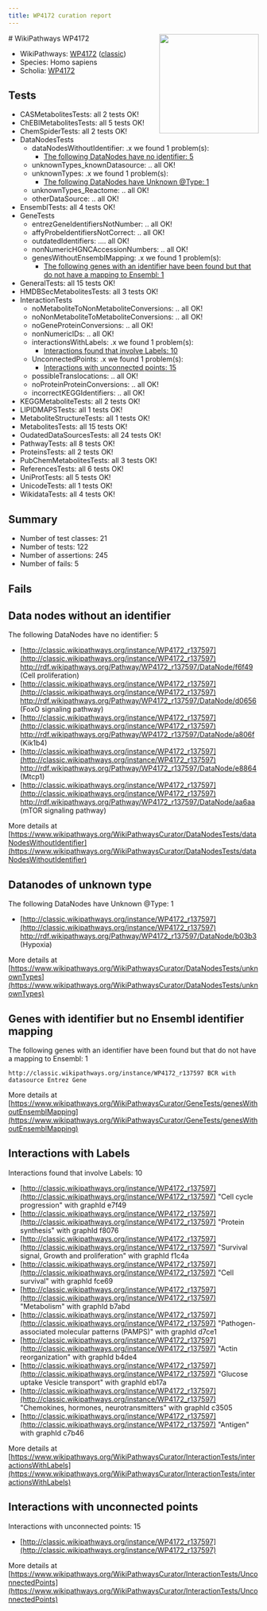 ```yaml
---
title: WP4172 curation report
---
```


<img style="float: right; width: 200px" src="https://upload.wikimedia.org/wikipedia/commons/thumb/8/83/Wplogo_with_text_500.png/640px-Wplogo_with_text_500.png" />
# WikiPathways WP4172

* WikiPathways: [WP4172](https://wikipathways.org/pathways/WP4172) ([classic](https://classic.wikipathways.org/instance/WP4172))
* Species: Homo sapiens
* Scholia: [WP4172](https://scholia.toolforge.org/wikipathways/WP4172)
## Tests
* CASMetabolitesTests: all 2 tests OK!
* ChEBIMetabolitesTests: all 5 tests OK!
* ChemSpiderTests: all 2 tests OK!
* DataNodesTests
    * dataNodesWithoutIdentifier: .x we found 1 problem(s):
        * [The following DataNodes have no identifier: 5](#d2d32fa4)
    * unknownTypes_knownDatasource: .. all OK!
    * unknownTypes: .x we found 1 problem(s):
        * [The following DataNodes have Unknown @Type: 1](#839973df)
    * unknownTypes_Reactome: .. all OK!
    * otherDataSource: .. all OK!
* EnsemblTests: all 4 tests OK!
* GeneTests
    * entrezGeneIdentifiersNotNumber: .. all OK!
    * affyProbeIdentifiersNotCorrect: .. all OK!
    * outdatedIdentifiers: .... all OK!
    * nonNumericHGNCAccessionNumbers: .. all OK!
    * genesWithoutEnsemblMapping: .x we found 1 problem(s):
        * [The following genes with an identifier have been found but that do not have a mapping to Ensembl: 1](#40286d83)
* GeneralTests: all 15 tests OK!
* HMDBSecMetabolitesTests: all 3 tests OK!
* InteractionTests
    * noMetaboliteToNonMetaboliteConversions: .. all OK!
    * noNonMetaboliteToMetaboliteConversions: .. all OK!
    * noGeneProteinConversions: .. all OK!
    * nonNumericIDs: .. all OK!
    * interactionsWithLabels: .x we found 1 problem(s):
        * [Interactions found that involve Labels: 10](#fe97a8b8)
    * UnconnectedPoints: .x we found 1 problem(s):
        * [Interactions with unconnected points: 15](#7f1d407c)
    * possibleTranslocations: .. all OK!
    * noProteinProteinConversions: .. all OK!
    * incorrectKEGGIdentifiers: .. all OK!
* KEGGMetaboliteTests: all 2 tests OK!
* LIPIDMAPSTests: all 1 tests OK!
* MetaboliteStructureTests: all 1 tests OK!
* MetabolitesTests: all 15 tests OK!
* OudatedDataSourcesTests: all 24 tests OK!
* PathwayTests: all 8 tests OK!
* ProteinsTests: all 2 tests OK!
* PubChemMetabolitesTests: all 3 tests OK!
* ReferencesTests: all 6 tests OK!
* UniProtTests: all 5 tests OK!
* UnicodeTests: all 1 tests OK!
* WikidataTests: all 4 tests OK!


## Summary

* Number of test classes: 21
* Number of tests: 122
* Number of assertions: 245
* Number of fails: 5

## Fails

<a name="d2d32fa4" />

## Data nodes without an identifier

The following DataNodes have no identifier: 5

* [http://classic.wikipathways.org/instance/WP4172_r137597](http://classic.wikipathways.org/instance/WP4172_r137597) http://rdf.wikipathways.org/Pathway/WP4172_r137597/DataNode/f6f49 (Cell proliferation)
* [http://classic.wikipathways.org/instance/WP4172_r137597](http://classic.wikipathways.org/instance/WP4172_r137597) http://rdf.wikipathways.org/Pathway/WP4172_r137597/DataNode/d0656 (FoxO signaling
pathway)
* [http://classic.wikipathways.org/instance/WP4172_r137597](http://classic.wikipathways.org/instance/WP4172_r137597) http://rdf.wikipathways.org/Pathway/WP4172_r137597/DataNode/a806f (Kik1b4)
* [http://classic.wikipathways.org/instance/WP4172_r137597](http://classic.wikipathways.org/instance/WP4172_r137597) http://rdf.wikipathways.org/Pathway/WP4172_r137597/DataNode/e8864 (Mtcp1)
* [http://classic.wikipathways.org/instance/WP4172_r137597](http://classic.wikipathways.org/instance/WP4172_r137597) http://rdf.wikipathways.org/Pathway/WP4172_r137597/DataNode/aa6aa (mTOR signaling
pathway)


More details at [https://www.wikipathways.org/WikiPathwaysCurator/DataNodesTests/dataNodesWithoutIdentifier](https://www.wikipathways.org/WikiPathwaysCurator/DataNodesTests/dataNodesWithoutIdentifier)

<a name="839973df" />

## Datanodes of unknown type

The following DataNodes have Unknown @Type: 1

* [http://classic.wikipathways.org/instance/WP4172_r137597](http://classic.wikipathways.org/instance/WP4172_r137597) http://rdf.wikipathways.org/Pathway/WP4172_r137597/DataNode/b03b3 (Hypoxia)


More details at [https://www.wikipathways.org/WikiPathwaysCurator/DataNodesTests/unknownTypes](https://www.wikipathways.org/WikiPathwaysCurator/DataNodesTests/unknownTypes)

<a name="40286d83" />

## Genes with identifier but no Ensembl identifier mapping

The following genes with an identifier have been found but that do not have a mapping to Ensembl: 1
```
http://classic.wikipathways.org/instance/WP4172_r137597 BCR with datasource Entrez Gene
```

More details at [https://www.wikipathways.org/WikiPathwaysCurator/GeneTests/genesWithoutEnsemblMapping](https://www.wikipathways.org/WikiPathwaysCurator/GeneTests/genesWithoutEnsemblMapping)

<a name="fe97a8b8" />

## Interactions with Labels

Interactions found that involve Labels: 10

* [http://classic.wikipathways.org/instance/WP4172_r137597](http://classic.wikipathways.org/instance/WP4172_r137597) "Cell cycle progression" with graphId e7f49
* [http://classic.wikipathways.org/instance/WP4172_r137597](http://classic.wikipathways.org/instance/WP4172_r137597) "Protein synthesis" with graphId f8076
* [http://classic.wikipathways.org/instance/WP4172_r137597](http://classic.wikipathways.org/instance/WP4172_r137597) "Survival signal,
Growth and proliferation" with graphId f1c4a
* [http://classic.wikipathways.org/instance/WP4172_r137597](http://classic.wikipathways.org/instance/WP4172_r137597) "Cell survival" with graphId fce69
* [http://classic.wikipathways.org/instance/WP4172_r137597](http://classic.wikipathways.org/instance/WP4172_r137597) "Metabolism" with graphId b7abd
* [http://classic.wikipathways.org/instance/WP4172_r137597](http://classic.wikipathways.org/instance/WP4172_r137597) "Pathogen-associated
molecular patterns
(PAMPS)" with graphId d7ce1
* [http://classic.wikipathways.org/instance/WP4172_r137597](http://classic.wikipathways.org/instance/WP4172_r137597) "Actin reorganization" with graphId b4de4
* [http://classic.wikipathways.org/instance/WP4172_r137597](http://classic.wikipathways.org/instance/WP4172_r137597) "Glucose uptake
Vesicle transport" with graphId eb17a
* [http://classic.wikipathways.org/instance/WP4172_r137597](http://classic.wikipathways.org/instance/WP4172_r137597) "Chemokines, 
hormones, 
neurotransmitters" with graphId c3505
* [http://classic.wikipathways.org/instance/WP4172_r137597](http://classic.wikipathways.org/instance/WP4172_r137597) "Antigen" with graphId c7b46


More details at [https://www.wikipathways.org/WikiPathwaysCurator/InteractionTests/interactionsWithLabels](https://www.wikipathways.org/WikiPathwaysCurator/InteractionTests/interactionsWithLabels)

<a name="7f1d407c" />

## Interactions with unconnected points

Interactions with unconnected points: 15

* [http://classic.wikipathways.org/instance/WP4172_r137597](http://classic.wikipathways.org/instance/WP4172_r137597)


More details at [https://www.wikipathways.org/WikiPathwaysCurator/InteractionTests/UnconnectedPoints](https://www.wikipathways.org/WikiPathwaysCurator/InteractionTests/UnconnectedPoints)

